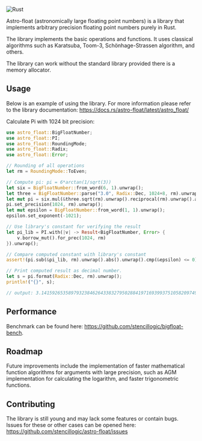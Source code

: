 ![Rust](https://github.com/stencillogic/astro-float/workflows/Rust/badge.svg)

Astro-float (astronomically large floating point numbers) is a library that implements arbitrary precision floating point numbers purely in Rust.

The library implements the basic operations and functions. It uses classical algorithms such as Karatsuba, Toom-3, Schönhage-Strassen algorithm, and others.

The library can work without the standard library provided there is a memory allocator.

## Usage

Below is an example of using the library.
For more information please refer to the library documentation: https://docs.rs/astro-float/latest/astro_float/


Calculate Pi with 1024 bit precision:

``` rust
use astro_float::BigFloatNumber;
use astro_float::PI;
use astro_float::RoundingMode;
use astro_float::Radix;
use astro_float::Error;

// Rounding of all operations
let rm = RoundingMode::ToEven;

// Compute pi: pi = 6*arctan(1/sqrt(3))
let six = BigFloatNumber::from_word(6, 1).unwrap();
let three = BigFloatNumber::parse("3.0", Radix::Dec, 1024+8, rm).unwrap();  // +8 bits of precision to cover error
let mut pi = six.mul(&three.sqrt(rm).unwrap().reciprocal(rm).unwrap().atan(rm).unwrap(), rm).unwrap();
pi.set_precision(1024, rm).unwrap();
let mut epsilon = BigFloatNumber::from_word(1, 1).unwrap();
epsilon.set_exponent(-1021);

// Use library's constant for verifying the result
let pi_lib = PI.with(|v| -> Result<BigFloatNumber, Error> {
    v.borrow_mut().for_prec(1024, rm)
}).unwrap();

// Compare computed constant with library's constant
assert!(pi.sub(&pi_lib, rm).unwrap().abs().unwrap().cmp(&epsilon) <= 0);

// Print computed result as decimal number.
let s = pi.format(Radix::Dec, rm).unwrap();
println!("{}", s);

// output: 3.14159265358979323846264338327950288419716939937510582097494459230781640628620899862803482534211706798214808651328230664709384460955058223172535940812848111745028410270193852110555964462294895493038196442881097566593344612847564823378678316527120190914564856692346034861045432664821339360726024914127372458698858e+0
```

## Performance

Benchmark can be found here: https://github.com/stencillogic/bigfloat-bench.

## Roadmap

Future improvements include the implementation of faster mathematical function algorithms for arguments with large precision, such as AGM implementation for calculating the logarithm, and faster trigonometric functions.

## Contributing

The library is still young and may lack some features or contain bugs. Issues for these or other cases can be opened here: https://github.com/stencillogic/astro-float/issues 